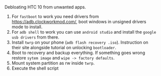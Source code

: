 
Debloating HTC 10 from unwanted apps. 
1. For `fastboot` to work you need drivers from https://adb.clockworkmod.com/, boot windows in unsigned drivers mode to install. 
2. For `adb shell` to work you can use `android studio` and install the `google usb drivers` from there. 
3. Install `twrp` on your phone (`adb flash recovery .iso`). Instruction on their site alongside tutorial on unlocking `bootloader`.
4. Boot to recovery and backup everything. If something goes wrong restore `sytem image` and `wipe -> factory defaults`.
5. Mount system partition as rw inside `twrp`.
6. Execute the shell script

